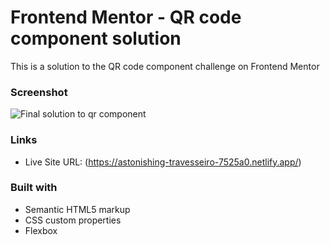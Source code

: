 # Frontend Mentor - QR code component solution

This is a solution to the QR code component challenge on Frontend Mentor

### Screenshot

![Final solution to qr component](.images/final-solution.png)

### Links

- Live Site URL: (https://astonishing-travesseiro-7525a0.netlify.app/)

### Built with

- Semantic HTML5 markup
- CSS custom properties
- Flexbox



